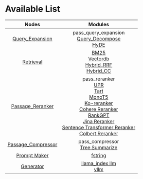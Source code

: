 # Available List


|                              Nodes                               |                                                                                                                                                                                                                   Modules                                                                                                                                                                                                                   |
|:----------------------------------------------------------------:|:-------------------------------------------------------------------------------------------------------------------------------------------------------------------------------------------------------------------------------------------------------------------------------------------------------------------------------------------------------------------------------------------------------------------------------------------:|
|     [Query_Expansion](./query_expansion/query_expansion.md)      |                                                                                                                                                           pass_query_expansion<br/>[Query_Decompose](./query_expansion/query_decompose.md)<br/>[HyDE](./query_expansion/hyde.md)                                                                                                                                                            |
|              [Retrieval](./retrieval/retrieval.md)               |                                                                                                                                          [BM25](./retrieval/bm25.md)<br/>[Vectordb](./retrieval/vectordb.md)<br/>[Hybrid_RRF](./retrieval/hybrid_rrf.md)<br/>[Hybrid_CC](./retrieval/hybrid_cc.md)                                                                                                                                          |
|    [Passage_Reranker](./passage_reranker/passage_reranker.md)    | pass_reranker<br/>[UPR](./passage_reranker/upr.md)<br/>[Tart](./passage_reranker/tart.md)<br/>[MonoT5](./passage_reranker/monot5.md)<br/>[Ko-reranker](./passage_reranker/koreranker.md)<br/>[Cohere Reranker](./passage_reranker/cohere.md)<br/>[RankGPT](./passage_reranker/rankgpt.md)<br/>[Jina Reranker](./passage_reranker/jina_reranker.md)<br/>[Sentence Transformer Reranker](./passage_reranker/sentence_transformer_reranker.md)<br/>[Colbert Reranker](./passage_reranker/colbert.md) |
| [Passage_Compressor](./passage_compressor/passage_compressor.md) |                                                                                                                                                                                pass_compressor<br/>[Tree Summarize](./passage_compressor/tree_summarize.md)                                                                                                                                                                                 |
|          [Prompt Maker](./prompt_maker/prompt_maker.md)          |                                                                                                                                                                                                    [fstring](./prompt_maker/fstring.md)                                                                                                                                                                                                     |
|              [Generator](./generator/generator.md)               |                                                                                                                                                                              [llama_index llm](./generator/llama_index_llm.md)<br/>[vllm](./generator/vllm.md)                                                                                                                                                                              |

